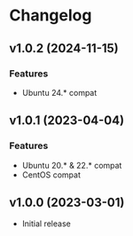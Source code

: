 # Changelog

## v1.0.2 (2024-11-15)

### Features

* Ubuntu 24.* compat

## v1.0.1 (2023-04-04)

### Features

* Ubuntu 20.* & 22.* compat
* CentOS compat

## v1.0.0 (2023-03-01)

* Initial release
